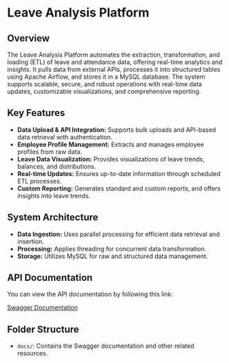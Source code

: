 # Leave Analysis Platform

## Overview

The Leave Analysis Platform automates the extraction, transformation, and loading (ETL) of leave and attendance data, offering real-time analytics and insights. It pulls data from external APIs, processes it into structured tables using Apache Airflow, and stores it in a MySQL database. The system supports scalable, secure, and robust operations with real-time data updates, customizable visualizations, and comprehensive reporting.

## Key Features

- **Data Upload & API Integration:** Supports bulk uploads and API-based data retrieval with authentication.
- **Employee Profile Management:** Extracts and manages employee profiles from raw data.
- **Leave Data Visualization:** Provides visualizations of leave trends, balances, and distributions.
- **Real-time Updates:** Ensures up-to-date information through scheduled ETL processes.
- **Custom Reporting:** Generates standard and custom reports, and offers insights into leave trends.

## System Architecture

- **Data Ingestion:** Uses parallel processing for efficient data retrieval and insertion.
- **Processing:** Applies threading for concurrent data transformation.
- **Storage:** Utilizes MySQL for raw and structured data management.

## API Documentation

You can view the API documentation by following this link:

[Swagger Documentation](./docs/API_DOCUMENTS/swagger.pdf)

## Folder Structure

- `docs/`: Contains the Swagger documentation and other related resources.

